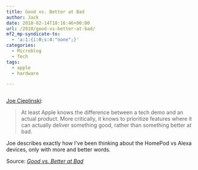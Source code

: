 ```yaml
---
title: Good vs. Better at Bad
author: Jack
date: 2018-02-14T18:16:46+00:00
url: /2018/good-vs-better-at-bad/
mf2_mp-syndicate-to:
  - 'a:1:{i:0;s:4:"none";}'
categories:
  - Microblog
  - Tech
tags:
  - apple
  - hardware

---
```

> [<img class="alignnone size-full" src="/img/2018/02/homePodChart2@2x-1.png" alt="" />][1]

[Joe Cieplinski][1]:

> At least Apple knows the difference between a tech demo and an actual product. More critically, it knows to prioritize features where it can actually deliver something good, rather than something better at bad.

Joe describes exactly how I&#8217;ve been thinking about the HomePod vs Alexa devices, only with more and better words.

Source: _[Good vs. Better at Bad][1]_

 [1]: http://joecieplinski.com/blog/2018/02/14/good-vs-better-at-bad/